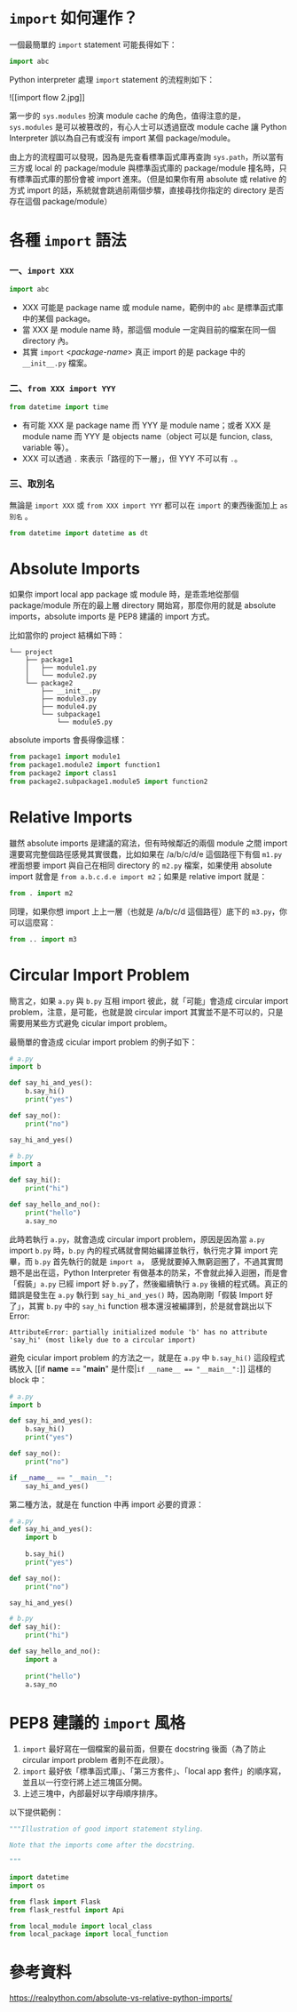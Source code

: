 # `import` 如何運作？

一個最簡單的 `import` statement 可能長得如下：

```Python
import abc
```

Python interpreter 處理 `import` statement 的流程則如下：

![[import flow 2.jpg]]

第一步的 `sys.modules` 扮演 module cache 的角色，值得注意的是，`sys.modules` 是可以被篡改的，有心人士可以透過竄改 module cache 讓 Python Interpreter 誤以為自己有或沒有 import 某個 package/module。

由上方的流程圖可以發現，因為是先查看標準函式庫再查詢 `sys.path`，所以當有三方或 local 的 package/module 與標準函式庫的 package/module 撞名時，只有標準函式庫的那份會被 import 進來。（但是如果你有用 absolute 或 relative 的方式 import 的話，系統就會跳過前兩個步驟，直接尋找你指定的 directory 是否存在這個 package/module）

# 各種 `import` 語法

### 一、`import XXX`

```Python
import abc
```

- XXX 可能是 package name 或 module name，範例中的 `abc` 是標準函式庫中的某個 package。
- 當 XXX 是 module name 時，那這個 module 一定與目前的檔案在同一個 directory 內。
- 其實 `import` <*package-name*> 真正 import 的是 package 中的 `__init__.py` 檔案。

### 二、`from XXX import YYY`

```Python
from datetime import time
```

- 有可能 XXX 是 package name 而 YYY 是 module name；或者 XXX 是 module name 而 YYY 是 objects name（object 可以是 funcion, class, variable 等）。
- XXX 可以透過 `.` 來表示「路徑的下一層」，但 YYY 不可以有 `.`。

### 三、取別名

無論是 `import XXX` 或 `from XXX import YYY` 都可以在 `import` 的東西後面加上 `as 別名` 。

```Python
from datetime import datetime as dt
```

# Absolute Imports

如果你 import local app package 或 module 時，是乖乖地從那個 package/module 所在的最上層 directory 開始寫，那麼你用的就是 absolute imports，absolute imports 是 PEP8 建議的 import 方式。

比如當你的 project 結構如下時：

```
└── project
    ├── package1
    │   ├── module1.py
    │   └── module2.py
    └── package2
        ├── __init__.py
        ├── module3.py
        ├── module4.py
        └── subpackage1
            └── module5.py
```

absolute imports 會長得像這樣：

```Python
from package1 import module1
from package1.module2 import function1
from package2 import class1
from package2.subpackage1.module5 import function2
```

# Relative Imports

雖然 absolute imports 是建議的寫法，但有時候鄰近的兩個 module 之間 import 還要寫完整個路徑感覺其實很蠢，比如如果在 /a/b/c/d/e 這個路徑下有個 `m1.py` 裡面想要 import 與自己在相同 directory 的 `m2.py` 檔案，如果使用 absolute import 就會是 `from a.b.c.d.e import m2`；如果是 relative import 就是：

```Python
from . import m2
```

同理，如果你想 import 上上一層（也就是 /a/b/c/d 這個路徑）底下的 `m3.py`，你可以這麼寫：

```Python
from .. import m3
```

# Circular Import Problem

簡言之，如果 `a.py` 與 `b.py` 互相 import 彼此，就「可能」會造成 circular import problem，注意，是可能，也就是說 circular import 其實並不是不可以的，只是需要用某些方式避免 cicular import problem。

最簡單的會造成 cicular import problem 的例子如下：

```Python
# a.py
import b

def say_hi_and_yes():
	b.say_hi()
	print("yes")

def say_no():
	print("no")

say_hi_and_yes()
```

```Python
# b.py
import a

def say_hi():
	print("hi")

def say_hello_and_no():
	print("hello")
	a.say_no
```

此時若執行 `a.py`，就會造成 circular import problem，原因是因為當 `a.py` import `b.py` 時，`b.py` 內的程式碼就會開始編譯並執行，執行完才算 import 完畢，而 `b.py` 首先執行的就是 `import a`， 感覺就要掉入無窮迴圈了，不過其實問題不是出在這，Python Interpreter 有做基本的防呆，不會就此掉入迴圈，而是會「假裝」`a.py` 已經 import 好 `b.py`了，然後繼續執行 `a.py` 後續的程式碼。真正的錯誤是發生在 `a.py` 執行到 `say_hi_and_yes()` 時，因為剛剛「假裝 Import 好了」，其實 `b.py` 中的 `say_hi` function 根本還沒被編譯到，於是就會跳出以下 Error:

```
AttributeError: partially initialized module 'b' has no attribute 'say_hi' (most likely due to a circular import)
```

避免 cicular import problem 的方法之一，就是在 `a.py` 中 `b.say_hi()` 這段程式碼放入 [[if __name__ == "__main__" 是什麼|`if __name__ == "__main__":`]] 這樣的 block 中：

```Python
# a.py
import b

def say_hi_and_yes():
	b.say_hi()
	print("yes")

def say_no():
	print("no")

if __name__ == "__main__":
	say_hi_and_yes()
```

第二種方法，就是在 function 中再 import 必要的資源：

```Python
# a.py
def say_hi_and_yes():
	import b
	
	b.say_hi()
	print("yes")

def say_no():
	print("no")

say_hi_and_yes()
```

```Python
# b.py
def say_hi():
	print("hi")

def say_hello_and_no():
	import a
	
	print("hello")
	a.say_no
```

# PEP8 建議的 `import` 風格

1. `import` 最好寫在一個檔案的最前面，但要在 docstring 後面（為了防止 circular import problem 者則不在此限）。
2. `import` 最好依「標準函式庫」、「第三方套件」、「local app 套件」的順序寫，並且以一行空行將上述三塊區分開。
3. 上述三塊中，內部最好以字母順序排序。

以下提供範例：

```Python
"""Illustration of good import statement styling.

Note that the imports come after the docstring.

"""

import datetime
import os

from flask import Flask
from flask_restful import Api

from local_module import local_class
from local_package import local_function
```

# 參考資料

https://realpython.com/absolute-vs-relative-python-imports/